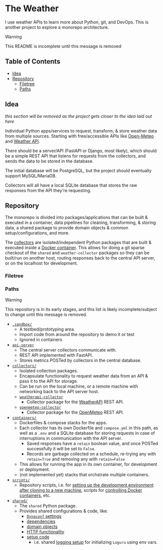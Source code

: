 # The Weather <!-- omit in toc -->

I use weather APIs to learn more about Python, git, and DevOps. This is another project to explore a monorepo architecture.

> [!WARNING]
> This README is incomplete until this message is removed

## Table of Contents <!-- omit in toc -->

- [Idea](#idea)
- [Repository](#repository)
  - [Filetree](#filetree)
  - [Paths](#paths)


## Idea

*this section will be removed as the project gets closer to the idea laid out here*

Individual Python apps/services to request, transform, & store weather data from multiple sources. Starting with free/accessible APIs like [Open-Meteo](https://open-meteo.com) and [Weather API](https://www.weatherapi.com).

There should be a server/API (FastAPI or Django, most likely), which should be a simple REST API that listens for requests from the collectors, and sends the data to  be stored in the database.

The initial database will be PostgreSQL, but the project should eventually support MySQL/MariaDB.

Collectors will all have a local SQLite database that stores the raw responses from the API they're requesting.

## Repository

The monorepo is divided into packages/applications that can be built & executed in a container, data pipelines for cleaning, transforming, & storing data, a shared package to provide domain objects & common setup/configurations, and more.

The [collectors](./collectors/) are isolated/independent Python packages that are built & executed inside a [Docker container](containers/weatherapi-collector/). This allows for doing a git sparse checkout of the `shared` and `weather-collector` packages so they can be built/run on another host, routing responses back to the central API server, or on the localhost for development.

### Filetree

<!-- MARK:REPO_TREE:START -->
<!-- MARK:REPO_TREE:END -->

### Paths

> [!WARNING]
> This repository is in its early stages, and this list is likely incomplete/subject to change until this message is removed.

- [`.sandbox/`](./.sandbox/)
  - A testbed/prototyping area.
  - Import code from around the repository to demo it or test
  - Ignored in containers
- [`api-server`](./api-server/)
  - The central server collectors communicate with.
  - REST API implemented with FastAPI.
  - Stores metrics POSTed by collectors in the central database.
- [`collectors/`](./collectors/)
  - Isolated collection packages.
  - Encapsulate functionality to request weather data from an API & pass it to the API for storage.
  - Can be run on the local machine, or a remote machine with networking back to the API server host.
  - [`weatherapi-collector`](./collectors/weatherapi-collector/)
    - Collector package for the [WeatherAPI](https://www.weatherapi.com) REST API.
  - [`openmeteo-collector`](./collectors/openmeteo-collector/)
    - Collector package for the [OpenMeteo](https://open-meteo.com) REST API.
- [`containers/`](./containers/)
  - Dockerfiles & compose stacks for the apps.
  - Each collector has its own Dockerfile and `compose.yml` in this path, as well as a `.env` and a SQLite database for storing requests in case of interruptions in communication with the API server.
    - Saved responses have a `retain` boolean value, and once POSTed successfully it will be set to `False`.
    - Records are garbage collected on a schedule, re-trying any with `retain=True` and removing any with `retain=False`
  - This allows for running the app in its own container, for development or deployment.
  - (not implemented yet) stacks that orchstrate multiple containers.
- [`scripts/`](./scripts/)
  - Repository scripts, i.e. for [setting up the development environment after cloning to a new machine](./scripts/dev_setup.sh), scripts for [controlling Docker containers](./scripts/docker/), etc.
- [`shared/`](./shared/)
  - The `shared` Python package.
  - Provides shared configurations & code, like:
    - [`Dynaconf` settings](./shared/src/shared/config/)
    - [dependencies](./shared/src/shared/depends/)
    - [domain objects](./shared/src/shared/domain/)
    - [HTTP functionality](./shared/src/shared/http_lib/)
    - [setup code](./shared/src/shared/setup/)
      - i.e. shared [logging setup](./shared/src/shared/setup/_logging.py) for initializing `Loguru` using env vars.
